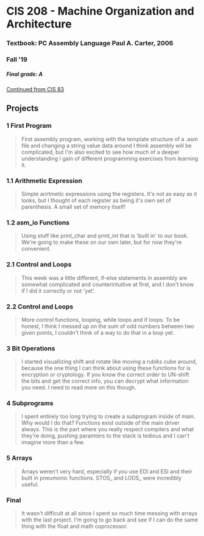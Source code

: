 # CIS 208 - Machine Organization and Architecture

### Textbook: PC Assembly Language Paul A. Carter, 2006
### Fall '19
##### Final grade: A 

[Continued from CIS 83](https://laughtrey.github.io/cis83/)

## Projects

### 1 First Program 
>First assembly program, working with the template structure of a .asm file and changing a string value data around
>I think assembly will be complicated, but I'm also excited to see how much of a deeper understanding I gain of 
>different programming exercises from learning it.

### 1.1 Arithmetic Expression
>Simple arirtmetic expressions using the registers. It's not as easy as it looks, but I thought of each register as being it's own set of parenthesis. A small set of memory itself!

### 1.2 asm_io Functions
>Using stuff like print_char and print_int that is 'built in' to our book. We're going to make these on our own later, but for now they're convenient. 

### 2.1 Control and Loops
>This week was a little different, if-else statements in assembly are somewhat complicated and counterintuitive at first, and I don't know if I did it correctly or not 'yet'.

### 2.2 Control and Loops
>More control functions, looping, while loops and if loops. To be honest, I think I messed up on the sum of odd numbers between two given points, I couldn't think of a way to do that
>in a loop yet.

### 3 Bit Operations
>I started visuallizing shift and rotate like moving a rubiks cube around, because the one thing I can think about using these functions for is encryption or cryptology.
>If you know the correct order to UN-shift the bits and get the correct info, you can decrypt what information you need. I need to read more on this though. 

### 4 Subprograms
>I spent entirely too long trying to create a subprogram inside of main. Why would I do that? Functions exist outside of the main driver always. 
>This is the part where you really respect compilers and what they're doing, pushing paramters to the stack is tedious and I can't imagine more than a few.

### 5 Arrays
>Arrays weren't very hard, especially if you use EDI and ESI and their built in pneumonic functions. STOS_ and LODS_ were incredibly useful. 

### Final
>It wasn't difficult at all since I spent so much time messing with arrays with the last project. I'm going to go back and see if I can do the same thing with the float and math coprocessor. 
